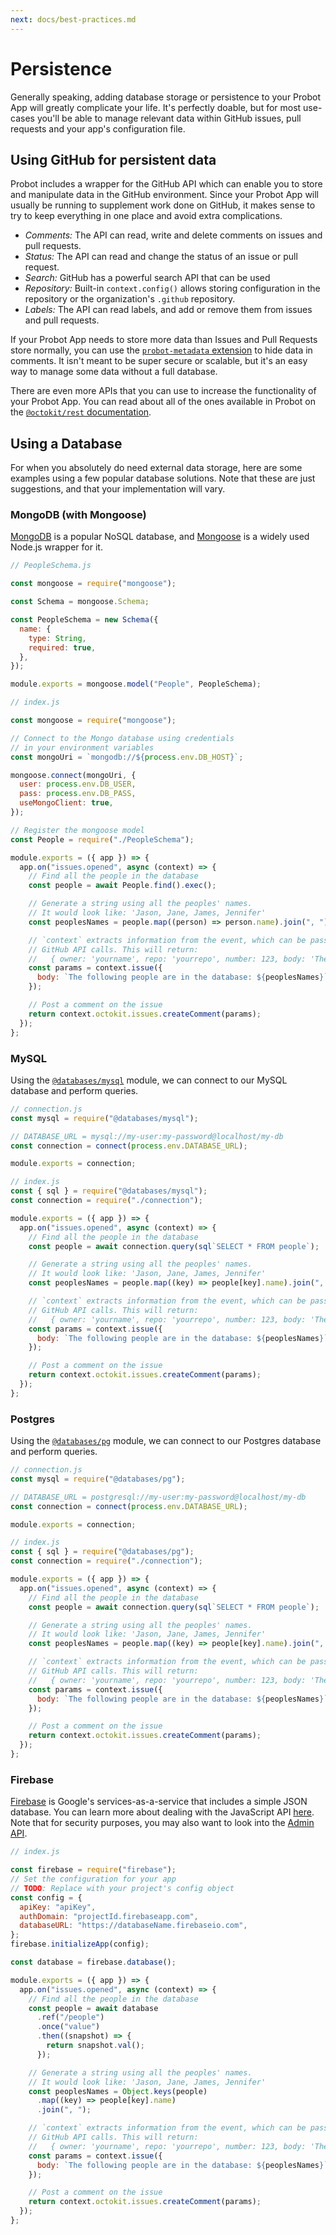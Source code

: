 ```yaml
---
next: docs/best-practices.md
---
```


# Persistence

Generally speaking, adding database storage or persistence to your Probot App will greatly complicate your life. It's perfectly doable, but for most use-cases you'll be able to manage relevant data within GitHub issues, pull requests and your app's configuration file.

## Using GitHub for persistent data

Probot includes a wrapper for the GitHub API which can enable you to store and manipulate data in the GitHub environment. Since your Probot App will usually be running to supplement work done on GitHub, it makes sense to try to keep everything in one place and avoid extra complications.

- _Comments:_ The API can read, write and delete comments on issues and pull requests.
- _Status:_ The API can read and change the status of an issue or pull request.
- _Search:_ GitHub has a powerful search API that can be used
- _Repository:_ Built-in `context.config()` allows storing configuration in the repository or the organization's `.github` repository.
- _Labels:_ The API can read labels, and add or remove them from issues and pull requests.

If your Probot App needs to store more data than Issues and Pull Requests store normally, you can use the [`probot-metadata` extension](/docs/extensions#metadata) to hide data in comments. It isn't meant to be super secure or scalable, but it's an easy way to manage some data without a full database.

There are even more APIs that you can use to increase the functionality of your Probot App. You can read about all of the ones available in Probot on the [`@octokit/rest` documentation](http://octokit.github.io/rest.js/).

## Using a Database

For when you absolutely do need external data storage, here are some examples using a few popular database solutions. Note that these are just suggestions, and that your implementation will vary.

### MongoDB (with Mongoose)

[MongoDB](https://mongodb.com) is a popular NoSQL database, and [Mongoose](http://mongoosejs.com) is a widely used Node.js wrapper for it.

```js
// PeopleSchema.js

const mongoose = require("mongoose");

const Schema = mongoose.Schema;

const PeopleSchema = new Schema({
  name: {
    type: String,
    required: true,
  },
});

module.exports = mongoose.model("People", PeopleSchema);
```

```js
// index.js

const mongoose = require("mongoose");

// Connect to the Mongo database using credentials
// in your environment variables
const mongoUri = `mongodb://${process.env.DB_HOST}`;

mongoose.connect(mongoUri, {
  user: process.env.DB_USER,
  pass: process.env.DB_PASS,
  useMongoClient: true,
});

// Register the mongoose model
const People = require("./PeopleSchema");

module.exports = ({ app }) => {
  app.on("issues.opened", async (context) => {
    // Find all the people in the database
    const people = await People.find().exec();

    // Generate a string using all the peoples' names.
    // It would look like: 'Jason, Jane, James, Jennifer'
    const peoplesNames = people.map((person) => person.name).join(", ");

    // `context` extracts information from the event, which can be passed to
    // GitHub API calls. This will return:
    //   { owner: 'yourname', repo: 'yourrepo', number: 123, body: 'The following people are in the database: Jason, Jane, James, Jennifer' }
    const params = context.issue({
      body: `The following people are in the database: ${peoplesNames}`,
    });

    // Post a comment on the issue
    return context.octokit.issues.createComment(params);
  });
};
```

### MySQL

Using the [`@databases/mysql`](https://www.atdatabases.org/docs/mysql.html) module, we can connect to our MySQL database and perform queries.

```js
// connection.js
const mysql = require("@databases/mysql");

// DATABASE_URL = mysql://my-user:my-password@localhost/my-db
const connection = connect(process.env.DATABASE_URL);

module.exports = connection;
```

```js
// index.js
const { sql } = require("@databases/mysql");
const connection = require("./connection");

module.exports = ({ app }) => {
  app.on("issues.opened", async (context) => {
    // Find all the people in the database
    const people = await connection.query(sql`SELECT * FROM people`);

    // Generate a string using all the peoples' names.
    // It would look like: 'Jason, Jane, James, Jennifer'
    const peoplesNames = people.map((key) => people[key].name).join(", ");

    // `context` extracts information from the event, which can be passed to
    // GitHub API calls. This will return:
    //   { owner: 'yourname', repo: 'yourrepo', number: 123, body: 'The following people are in the database: Jason, Jane, James, Jennifer' }
    const params = context.issue({
      body: `The following people are in the database: ${peoplesNames}`,
    });

    // Post a comment on the issue
    return context.octokit.issues.createComment(params);
  });
};
```

### Postgres

Using the [`@databases/pg`](https://www.atdatabases.org/docs/pg.html) module, we can connect to our Postgres database and perform queries.

```js
// connection.js
const mysql = require("@databases/pg");

// DATABASE_URL = postgresql://my-user:my-password@localhost/my-db
const connection = connect(process.env.DATABASE_URL);

module.exports = connection;
```

```js
// index.js
const { sql } = require("@databases/pg");
const connection = require("./connection");

module.exports = ({ app }) => {
  app.on("issues.opened", async (context) => {
    // Find all the people in the database
    const people = await connection.query(sql`SELECT * FROM people`);

    // Generate a string using all the peoples' names.
    // It would look like: 'Jason, Jane, James, Jennifer'
    const peoplesNames = people.map((key) => people[key].name).join(", ");

    // `context` extracts information from the event, which can be passed to
    // GitHub API calls. This will return:
    //   { owner: 'yourname', repo: 'yourrepo', number: 123, body: 'The following people are in the database: Jason, Jane, James, Jennifer' }
    const params = context.issue({
      body: `The following people are in the database: ${peoplesNames}`,
    });

    // Post a comment on the issue
    return context.octokit.issues.createComment(params);
  });
};
```

### Firebase

[Firebase](https://firebase.google.com/) is Google's services-as-a-service that includes a simple JSON database. You can learn more about dealing with the JavaScript API [here](https://firebase.google.com/docs/database/web/start). Note that for security purposes, you may also want to look into the [Admin API](https://firebase.google.com/docs/database/admin/start).

```js
// index.js

const firebase = require("firebase");
// Set the configuration for your app
// TODO: Replace with your project's config object
const config = {
  apiKey: "apiKey",
  authDomain: "projectId.firebaseapp.com",
  databaseURL: "https://databaseName.firebaseio.com",
};
firebase.initializeApp(config);

const database = firebase.database();

module.exports = ({ app }) => {
  app.on("issues.opened", async (context) => {
    // Find all the people in the database
    const people = await database
      .ref("/people")
      .once("value")
      .then((snapshot) => {
        return snapshot.val();
      });

    // Generate a string using all the peoples' names.
    // It would look like: 'Jason, Jane, James, Jennifer'
    const peoplesNames = Object.keys(people)
      .map((key) => people[key].name)
      .join(", ");

    // `context` extracts information from the event, which can be passed to
    // GitHub API calls. This will return:
    //   { owner: 'yourname', repo: 'yourrepo', number: 123, body: 'The following people are in the database: Jason, Jane, James, Jennifer' }
    const params = context.issue({
      body: `The following people are in the database: ${peoplesNames}`,
    });

    // Post a comment on the issue
    return context.octokit.issues.createComment(params);
  });
};
```
